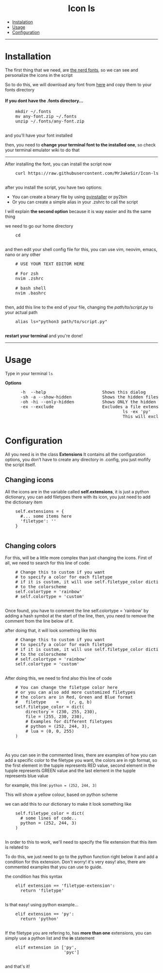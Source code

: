 <div align="center">
  <h1>Icon ls</h1>
</div>

<div>
  <p>
    <ul>
      <li><a href="#installation">Instalation</a></li>
      <li><a href="#usage">Usage</a></li>
      <li><a href="#config">Configuration</a></li>
    </ul>
  </p>
</div>

-----

<div>
  <h1 id="installation">Installation</h1>
  
  <p>
    The first thing that we need, are <a href="https://nerdfonts.com" target="blank_">the nerd fonts</a>, so we can see and personalize the icons in the script <br>
  
  So to do this, we will download any font from <a href="https://nerdfonts.com/font-downloads" target='blank_'>here</a> and copy them to your fonts directory

  <h4>If you dont have the .fonts directory...</h4>
  <pre>
    mkdir ~/.fonts
    mv any-font.zip ~/.fonts
    unzip ~/.fonts/any-font.zip
  </pre>

  and you'll have your font installed

  then, you need to <b>change your terminal font to the installed one</b>, so check your terminal emulator wiki to do that

  <hr>
  
  After installing the font, you can install the script now
  <pre>
    curl https://raw.githubusercontent.com/MrJakeSir/Icon-ls/master/ls.py -o path/to/script
  </pre>

  after you install the script, you have two options:

  <ul>
    <li>You can create a binary file by using <a href="https://www.pyinstaller.org/">pyinstaller</a> or py2bin</li>
    <li>Or you can create a simple alias in your .zshrc to call the script</li>
  </ul>

  I will explain <b>the second option</b> because it is way easier and its the same thing
  
  we need to go our home directory
  <pre>
    cd
  </pre>
  
  and then edit your shell config file
  for this, you can use vim, neovim, emacs, nano or any other
  
  <pre>
    # USE YOUR TEXT EDITOR HERE
    
    # For zsh
    nvim .zshrc

    # bash shell
    nvim .bashrc
  </pre>
  
  then, add this line to the end of your file, changing the <i>path/to/script.py</i> to your actual path 
  
  <pre>
    alias ls="python3 path/to/script.py"
  </pre>
  
  <b>restart your terminal</b> and you're done!
  

  </p>

</div>

-----

<div>
  <h1 id="usage">Usage</h1>
  <p>
  Type in your terminal 
  <code>ls</code>
  
  <b>Options</b>
  <pre>
      -h  --help                      Shows this dialog
      -sh -a --show-hidden            Shows the hidden files
      -oh -hi --only-hidden           Shows ONLY the hidden files
      -ex --exclude                   Excludes a file extension, for example:
                                              ls -ex 'py'
                                              This will exclude all the python files
  </pre>


  </p>
</div>


<div>
  <h1 id="config">Configuration</h1>
  <p>
  All you need is in the class <b>Extensions</b>
  It contains all the configuration options, you don't have to 
  create any directory in .config, you just mofify the script itself.

  <h2>Changing icons</h2>
  All the icons are in the variable called <b>self.extensions</b>, 
  it is just a python dictionary, you can add filetypes there with its icon,
  you just need to add the dictionary item

  <pre>
    self.extensions = {
      #... some items here
      'filetype': '<icon>'
    }
  </pre>

  <h2>Changing colors</h2>
  For this, will be a little more complex than just changing the icons.
  First of all, we need to search for this line of code:
  <pre>
    # Change this to custom if you want                                                                                                                                                       
    # to specify a color for each filetype
    # if it is custom, it will use self.filetype_color dictionary
    # to the colorscheme                                                                                                                                                                      
    self.colortype = 'rainbow'
    # self.colortype = 'custom'  
  </pre>
  
  Once found, you have to comment the line self.colortype = 'rainbow'
  by adding a hash symbol at the start of the line, then, you need to
  remove the comment from the line below of it.

  after doing that, it will look something like this
  <pre>
    # Change this to custom if you want                                                                                                                                                       
    # to specify a color for each filetype
    # if it is custom, it will use self.filetype_color dictionary                                                                                                                             
    # to the colorscheme                                                                                                                                                                      
    # self.colortype = 'rainbow'
    self.colortype = 'custom'
  </pre>

  After doing this, we need to find also this line of code
  
  <pre>
    # You can change the filetype color here
    # or you can also add more customized filetypes
    # the colors are in Red, Green and Blue format
    #   filetype    =    (r, g, b)
    self.filetype_color = dict(
        directory = (230, 255, 230),
        file = (255, 230, 230),
        # Examples for different filetypes
        # python = (252, 244, 3),
        # lua = (0, 0, 255)
    )

  </pre>
  
  As you can see in the commented lines, there are examples of 
  how you can add a specific color to the filetype you want, the
  colors are in rgb format, so the first element in the tupple represents
  RED value, second element in the tupple represents GREEN value and the 
  last element in the tupple represents blue value
  
  for example, this line: 
  <code>python = (252, 244, 3) </code>
  <br>
  
  This will show a yellow colour, based on python scheme

  we can add this to our dictionary to make it look something like 
  <pre>
    self.filetype_color = dict(
      # some lines of code..
      python = (252, 244, 3)
    )
  </pre>

  In order to this to work, we'll need to specify the file extension that this item is related to

  To do this, we just need to go to the python function right below it and add a condition for this
  extension. Don't worry! it's very easy! also, there are commented examples that you can use to guide.
  
  the condition has this syntax
  <pre>
    elif extension == 'filetype-extension':
      return 'filetype'
  </pre>

  Is that easy! using python example...
  <pre>
    elif extension == 'py':
      return 'python'
  </pre>
  
  If the filetype you are refering to, has <b>more than one</b> extensions, you can
  simply use a python list and the <b>in</b> statement

  <pre>
    elif extension in ['py',
                       'pyc']
  </pre>
  
  and that's it!

  </p>
</div>

